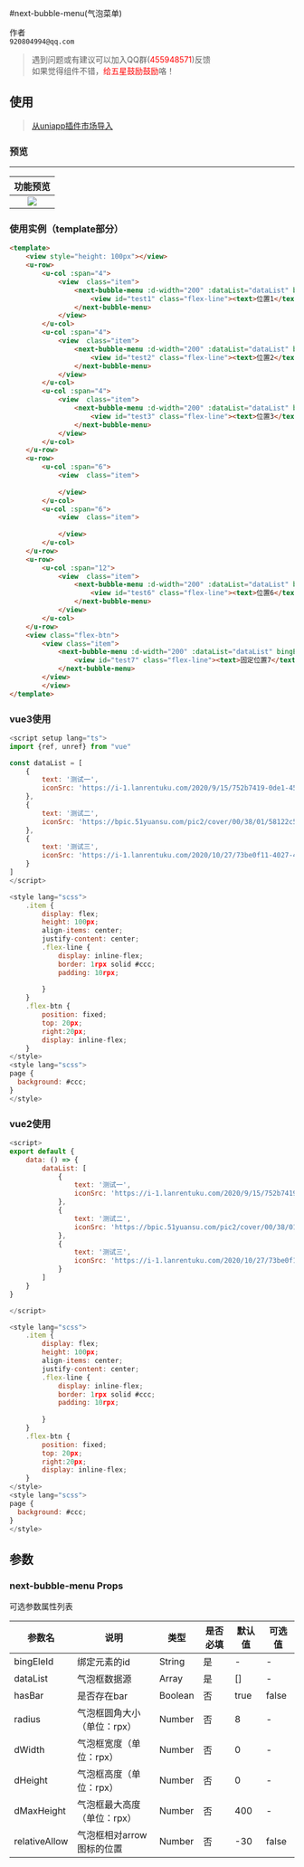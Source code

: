 #next-bubble-menu(气泡菜单)

作者   
`920804994@qq.com`

> 遇到问题或有建议可以加入QQ群(<font color=#f00>455948571</font>)反馈  
> 如果觉得组件不错，<font color=#f00>给五星鼓励鼓励</font>咯！



## 使用

>[从uniapp插件市场导入](https://ext.dcloud.net.cn/plugin?name=next-bubble-menu)



### 预览

***

|                 						功能预览               				   		        	|   
| :-----------------------------------------------------------------------: |
| ![](https://lixueshiaa.github.io/webtest/www/static/next-bubble-menu.gif) |



###  使用实例（template部分）
```html
<template>
	<view style="height: 100px"></view>
	<u-row>
		<u-col :span="4">
			<view  class="item">
				<next-bubble-menu :d-width="200" :dataList="dataList" bingEleId="test1">
					<view id="test1" class="flex-line"><text>位置1</text></view>
				</next-bubble-menu>
			</view>
		</u-col>
		<u-col :span="4">
			<view  class="item">
				<next-bubble-menu :d-width="200" :dataList="dataList" bingEleId="test2">
					<view id="test2" class="flex-line"><text>位置2</text></view>
				</next-bubble-menu>
			</view>
		</u-col>
		<u-col :span="4">
			<view  class="item">
				<next-bubble-menu :d-width="200" :dataList="dataList" bingEleId="test3">
					<view id="test3" class="flex-line"><text>位置3</text></view>
				</next-bubble-menu>
			</view>
		</u-col>
	</u-row>
	<u-row>
		<u-col :span="6">
			<view  class="item">
				
			</view>
		</u-col>
		<u-col :span="6">
			<view  class="item">
			
			</view>
		</u-col>
	</u-row>
	<u-row>
		<u-col :span="12">
			<view  class="item">
				<next-bubble-menu :d-width="200" :dataList="dataList" bingEleId="test6">
					<view id="test6" class="flex-line"><text>位置6</text></view>
				</next-bubble-menu>
			</view>
		</u-col>
	</u-row>
	<view class="flex-btn">	
		<view class="item">
			<next-bubble-menu :d-width="200" :dataList="dataList" bingEleId="test7">
				<view id="test7" class="flex-line"><text>固定位置7</text></view>
			</next-bubble-menu>
		</view>		
		</view>
</template>
```

### vue3使用
```js
<script setup lang="ts">
import {ref, unref} from "vue"

const dataList = [
	{
		text: '测试一',
		iconSrc: 'https://i-1.lanrentuku.com/2020/9/15/752b7419-0de1-4515-8d2c-63e7b7df007c.png?imageView2/2/w/500'
	},
	{
		text: '测试二',
		iconSrc: 'https://bpic.51yuansu.com/pic2/cover/00/38/01/58122c53d1ca5_610.jpg'
	},
	{
		text: '测试三',
		iconSrc: 'https://i-1.lanrentuku.com/2020/10/27/73be0f11-4027-4e5c-8f8f-be31fa4d2834.png?imageView2/2/w/500'
	}
]
</script>

<style lang="scss">
	.item {
		display: flex;
		height: 100px;
		align-items: center;
		justify-content: center;
		.flex-line {
			display: inline-flex;
			border: 1rpx solid #ccc;
			padding: 10rpx;
			
		}
	}
	.flex-btn {
		position: fixed;
		top: 20px;
		right:20px;
		display: inline-flex;
	}
</style>
<style lang="scss">
page {
  background: #ccc;
}
</style>
```

### vue2使用
```js
<script>
export default {
	data: () => {
		dataList: [
			{
				text: '测试一',
				iconSrc: 'https://i-1.lanrentuku.com/2020/9/15/752b7419-0de1-4515-8d2c-63e7b7df007c.png?imageView2/2/w/500'
			},
			{
				text: '测试二',
				iconSrc: 'https://bpic.51yuansu.com/pic2/cover/00/38/01/58122c53d1ca5_610.jpg'
			},
			{
				text: '测试三',
				iconSrc: 'https://i-1.lanrentuku.com/2020/10/27/73be0f11-4027-4e5c-8f8f-be31fa4d2834.png?imageView2/2/w/500'
			}
		]
	}
}

</script>

<style lang="scss">
	.item {
		display: flex;
		height: 100px;
		align-items: center;
		justify-content: center;
		.flex-line {
			display: inline-flex;
			border: 1rpx solid #ccc;
			padding: 10rpx;
			
		}
	}
	.flex-btn {
		position: fixed;
		top: 20px;
		right:20px;
		display: inline-flex;
	}
</style>
<style lang="scss">
page {
  background: #ccc;
}
</style>
```

## 参数


### next-bubble-menu Props

可选参数属性列表

|参数名				|说明																|类型														|是否必填	|默认值								|可选值			|
|----				|----																	|----														|----			|----									|----				|
|bingEleId				|绑定元素的id										|String													|是				|-										|-					|
|dataList			|气泡框数据源			 									|Array													|是				|[]										|-					|
|hasBar			|是否存在bar														|Boolean												|否				|true									|false			|
|radius	|气泡框圆角大小（单位：rpx）								|Number													|否				|8										|-					|
|dWidth			|	气泡框宽度（单位：rpx）							|Number													|否				|0										|-					|
|dHeight			|气泡框高度（单位：rpx）							|Number													|否				|0								 		|-					|
|dMaxHeight			|	气泡框最大高度（单位：rpx）			|Number													|否				|400				 					|-					|
|relativeAllow|	气泡框相对arrow图标的位置					|Number													|否				|-30									|false			|

